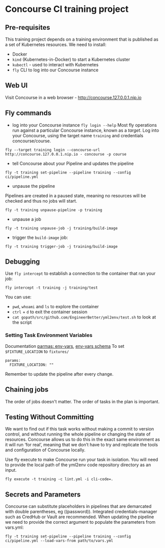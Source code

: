 # Concourse CI training project

## Pre-requisites

This training project depends on a training environment that is published as a set of Kubernetes resources.
We need to install:
- Docker
- `kind` (Kubernetes-in-Docker) to start a Kubernetes cluster
- `kubectl` - used to interact with Kubernetes
- `fly` CLI to log into our Concourse instance

## Web UI

Visit Concourse in a web browser - http://concourse.127.0.0.1.nip.io

## Fly commands

- log into your Concourse instance `fly login --help`
Most fly operations run against a particular Concourse instance, known as a *target*. Log into your Concourse, using the target name `training` and credentials concourse/course.

```
fly --target training login --concourse-url http://concourse.127.0.0.1.nip.io - concourse -p course
```

- tell Concourse about your Pipeline and updates the pipeline

```
fly -t training set-pipeline --pipeline training --config ci/pipeline.yml

```

- unpause the pipeline

Pipelines are created in a paused state, meaning no resources will be checked and thus no jobs will start.
```
fly -t training unpause-pipeline -p training
```

- unpause a job

```
fly -t training unpause-job -j training/build-image
```

- trigger the `build-image` job:

```
fly -t training trigger-job -j training/build-image
```

## Debugging

Use `fly intercept` to establish a connection to the container that ran your job:
```
fly intercept -t training -j training/test
```
You can use:
- `pwd`, `whoami` and `ls` to explore the container
- `ctrl` + `d` to exit the container session
- `cat gopath/src/github.com/EngineerBetter/yml2env/test.sh` to look at the script

### Setting Task Environment Variables

Documentation [parmas: env-vars](https://concourse-ci.org/tasks.html#schema.task.params), [env-vars schema](https://concourse-ci.org/config-basics.html#schema.env-vars)
To set `$FIXTURE_LOCATION` to `fixtures/`
```
params:
  FIXTURE_LOCATION: ""
```
Remember to update the pipeline after every change.

## Chaining jobs

The order of jobs doesn't matter.
The order of tasks in the plan is important.

## Testing Without Committing

We want to find out if this task works without making a commit to version control, and without running the whole pipeline or changing the state of resources. Concourse allows us to do this in the exact same environment as it will run ‘for real’, meaning that we don’t have to try and replicate the tools and configuration of Concourse locally.

Use fly execute to make Concourse run your task in isolation. You will need to provide the local path of the yml2env code repository directory as an input.

```
fly execute -t training -c lint.yml -i cli-code=.
```

## Secrets and Parameters

Concourse can substitute placeholders in pipelines that are demarcated with double parentheses, eg ((password)).
Integrated credentials-manager such as CredHub or Vault are recommended.
When updating the pipeline we need to provide the correct argument to populate the parameters from vars.yml:

```
fly -t training set-pipeline --pipeline training --config ci/pipeline.yml --load-vars-from path/to/vars.yml
```

